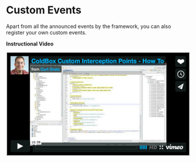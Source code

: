 # Custom Events

Apart from all the announced events by the framework, you can also register your own custom events.

**Instructional Video**

<a href="https://vimeo.com/17409335">![](video_customInterceptionPoints.png)</a>


